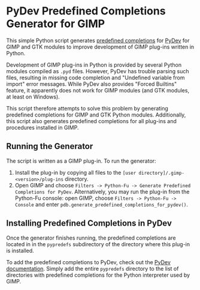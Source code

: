 PyDev Predefined Completions Generator for GIMP
===============================================

This simple Python script generates [predefined completions](http://www.pydev.org/manual_101_interpreter.html) for [PyDev](http://www.pydev.org/)
for GIMP and GTK modules to improve development of GIMP plug-ins written in Python.

Development of GIMP plug-ins in Python is provided by several Python modules
compiled as `.pyd` files. However, PyDev has trouble parsing such files,
resulting in missing code completion and "Undefined variable from import" error
messages. While PyDev also provides "Forced Builtins" feature, it apparently
does not work for GIMP modules (and GTK modules, at least on Windows).

This script therefore attempts to solve this problem by generating predefined
completions for GIMP and GTK Python modules. Additionally, this script also
generates predefined completions for all plug-ins and procedures installed in
GIMP.


Running the Generator
---------------------

The script is written as a GIMP plug-in. To run the generator:

1. Install the plug-in by copying all files to the
   `[user directory]/.gimp-<version>/plug-ins` directory.
2. Open GIMP and choose
   `Filters -> Python-Fu -> Generate Predefined Completions for PyDev`.
   Alternatively, you may run the plug-in from the Python-Fu console: open GIMP,
   choose `Filters -> Python-Fu -> Console` and enter
   `pdb.generate_predefined_completions_for_pydev()`.


Installing Predefined Completions in PyDev
------------------------------------------

Once the generator finishes running, the predefined completions are located in
in the `pypredefs` subdirectory of the directory where this plug-in is
installed.

To add the predefined completions to PyDev, check out the
[PyDev documentation](http://www.pydev.org/manual_101_interpreter.html). Simply
add the entire `pypredefs` directory to the list of directories with predefined
completions for the Python interpreter used by GIMP.

